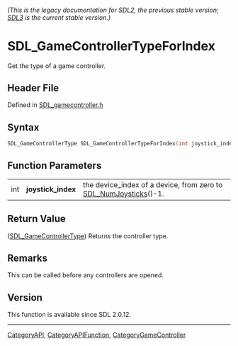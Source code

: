 ###### (This is the legacy documentation for SDL2, the previous stable version; [SDL3](https://wiki.libsdl.org/SDL3/) is the current stable version.)
# SDL_GameControllerTypeForIndex

Get the type of a game controller.

## Header File

Defined in [SDL_gamecontroller.h](https://github.com/libsdl-org/SDL/blob/SDL2/include/SDL_gamecontroller.h)

## Syntax

```c
SDL_GameControllerType SDL_GameControllerTypeForIndex(int joystick_index);
```

## Function Parameters

|     |                    |                                                                                      |
| --- | ------------------ | ------------------------------------------------------------------------------------ |
| int | **joystick_index** | the device_index of a device, from zero to [SDL_NumJoysticks](SDL_NumJoysticks)()-1. |

## Return Value

([SDL_GameControllerType](SDL_GameControllerType)) Returns the controller
type.

## Remarks

This can be called before any controllers are opened.

## Version

This function is available since SDL 2.0.12.

----
[CategoryAPI](CategoryAPI), [CategoryAPIFunction](CategoryAPIFunction), [CategoryGameController](CategoryGameController)

